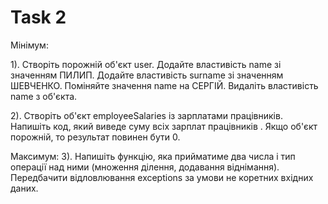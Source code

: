 # Task 2
<p>Мінімум: 

1). Створіть порожній об'єкт user.
Додайте властивість name зі значенням ПИЛИП.
Додайте властивість surname зі значенням ШЕВЧЕНКО.
Поміняйте значення name на СЕРГІЙ.
Видаліть властивість name з об'єкта.

2). Створіть об'єкт employeeSalaries із зарплатами працівників. Напишіть код, який виведе суму всіх зарплат працівників . Якщо об'єкт порожній, то результат повинен бути 0.

Максимум:
3). Напишіть функцію, яка прийматиме два числа і тип операції над ними (множення ділення, додавання віднімання). Передбачити відловлювання exceptions за умови не коретних вхідних даних. 
</p>

